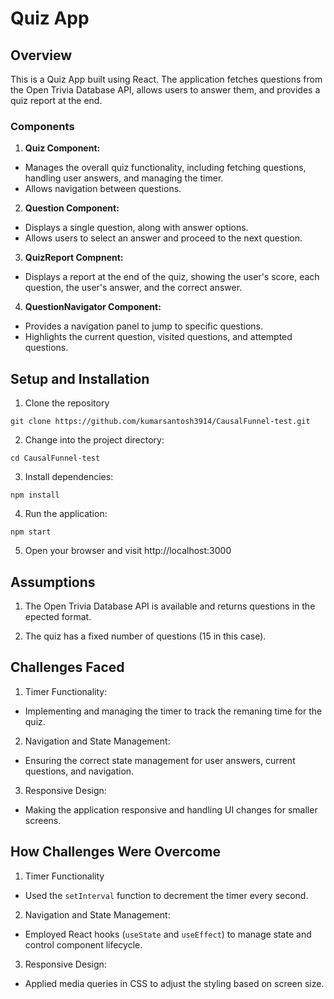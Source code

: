 # Quiz App

## Overview

This is a Quiz App built using React. The application fetches questions from the Open Trivia Database API, allows users to answer them, and provides a quiz report at the end.

### Components

1. **Quiz Component:** 

- Manages the overall quiz functionality, including fetching questions, handling user answers, and managing the timer.
- Allows navigation between questions.

2. **Question Component:**

  - Displays a single question, along with answer options.
  - Allows users to select an answer and proceed to the next question.

3. **QuizReport Compnent:**

  - Displays a report at the end of the quiz, showing the user's score, each question, the user's answer, and the correct answer.

4. **QuestionNavigator Component:**

- Provides a navigation panel to jump to specific questions.
- Highlights the current question, visited questions, and attempted questions.

## Setup and Installation

1. Clone the repository

```
git clone https://github.com/kumarsantosh3914/CausalFunnel-test.git
```

2. Change into the project directory:

```
cd CausalFunnel-test
```

3. Install dependencies:

```
npm install
```

4. Run the application:

```
npm start
```

5. Open your browser and visit  http://localhost:3000


## Assumptions

1. The Open Trivia Database API is available and returns questions in the epected format.

2. The quiz has a fixed number of questions (15 in this case).

## Challenges Faced

1. Timer Functionality:

- Implementing and managing the timer to track the remaning time for the quiz.

2. Navigation and State Management:

- Ensuring the correct state management for user answers, current questions, and navigation.

3. Responsive Design:

- Making the application responsive and handling UI changes for smaller screens.

## How Challenges Were Overcome

1. Timer Functionality

- Used the `setInterval` function to decrement the timer every second.

2. Navigation and State Management:

- Employed React hooks (`useState` and `useEffect`) to manage state and control component lifecycle.

3. Responsive Design:

- Applied media queries in CSS to adjust the styling based on screen size.